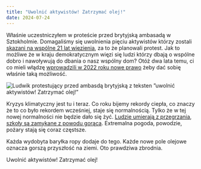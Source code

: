 ```yaml
---
title: "Uwolnić aktywistów! Zatrzymać olej!"
date: 2024-07-24
---
```


Właśnie uczestniczyłem w proteście przed brytyjską ambasadą w Sztokholmie. 
Domagaliśmy się uwolnienia pięciu aktywistów którzy zostali 
[skazani na wspólne 21 lat więzienia](https://www.reuters.com/world/uk/five-uk-climate-protesters-jailed-conspiracy-block-major-road-2024-07-18/), 
za to że planowali protest. Jak to możliwe że w kraju demokratycznym więzi się ludzi którzy 
dbają o wspólne dobro i nawoływują do dbania o nasz wspólny dom? Otóż dwa lata temu, ci co mieli 
włądzę [wprowadzili w 2022 roku nowe prawo](https://en.wikipedia.org/wiki/Police,_Crime,_Sentencing_and_Courts_Act_2022) 
żeby dać sobię właśnie taką możliwość.

![Ludwik protestujący przed ambasdą brytyjską z teksten ”uwolnić aktywistów! Zatrzymać olej!”](/assets/images/protest-uk-embassy.jpg)

Kryzys klimatyczny jest tu i teraz. Co roku bijemy rekordy ciepła, co znaczy że to co było rekordem wcześniej, 
staje się normalnością. Tylko że w tej nowej normalności nie będzie dało się żyć. 
[Ludzie umierają z przegrzania](https://www.reuters.com/world/india/unrelenting-heatwave-kills-five-indian-capital-2024-06-19/), 
[szkoły są zamykane z powodu gorąca](https://www.reuters.com/world/asia-pacific/philippines-dangerous-heat-prompts-shift-online-classes-power-crunch-2024-04-29/). 
Extremalna pogoda, powodzie, pożary stają się coraz częstsze.

Każda wydobyta baryłka ropy dodaje do tego. Każde nowe pole olejowe oznacza gorszą przyszłość na ziemi. Oto prawdziwa zbrodnia. 













Uwolnić aktywistów! Zatrzymać olej!
